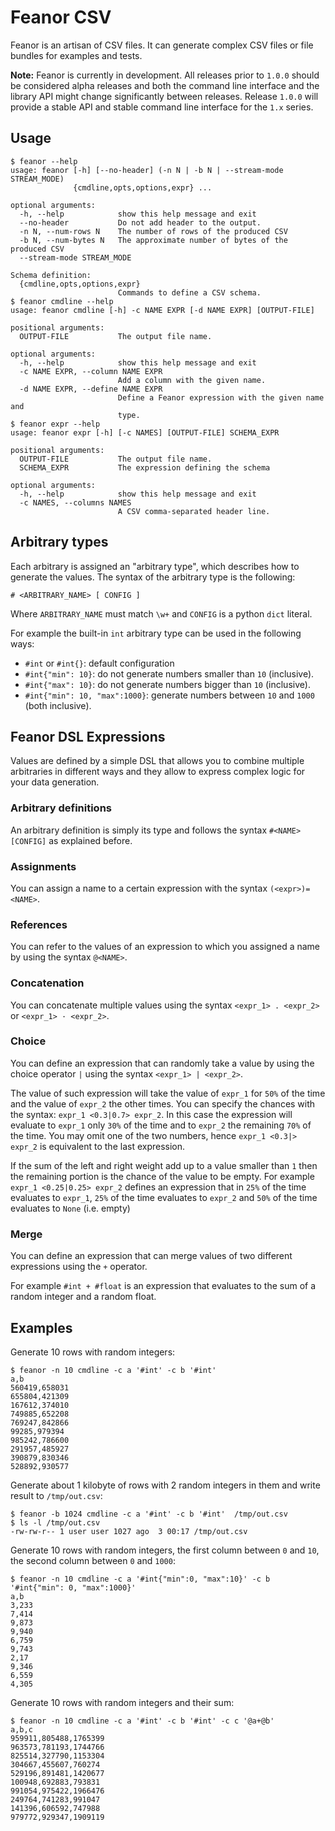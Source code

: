 # Feanor CSV

Feanor is an artisan of CSV files. It can generate complex CSV files or file bundles for examples and tests.

**Note:** Feanor is currently in development. All releases prior to `1.0.0` should be considered alpha releases
and both the command line interface and the library API might change significantly between releases.
Release `1.0.0` will provide a stable API and stable command line interface for the `1.x` series.


## Usage

```
$ feanor --help
usage: feanor [-h] [--no-header] (-n N | -b N | --stream-mode STREAM_MODE)
              {cmdline,opts,options,expr} ...

optional arguments:
  -h, --help            show this help message and exit
  --no-header           Do not add header to the output.
  -n N, --num-rows N    The number of rows of the produced CSV
  -b N, --num-bytes N   The approximate number of bytes of the produced CSV
  --stream-mode STREAM_MODE

Schema definition:
  {cmdline,opts,options,expr}
                        Commands to define a CSV schema.
$ feanor cmdline --help
usage: feanor cmdline [-h] -c NAME EXPR [-d NAME EXPR] [OUTPUT-FILE]

positional arguments:
  OUTPUT-FILE           The output file name.

optional arguments:
  -h, --help            show this help message and exit
  -c NAME EXPR, --column NAME EXPR
                        Add a column with the given name.
  -d NAME EXPR, --define NAME EXPR
                        Define a Feanor expression with the given name and
                        type.
$ feanor expr --help
usage: feanor expr [-h] [-c NAMES] [OUTPUT-FILE] SCHEMA_EXPR

positional arguments:
  OUTPUT-FILE           The output file name.
  SCHEMA_EXPR           The expression defining the schema

optional arguments:
  -h, --help            show this help message and exit
  -c NAMES, --columns NAMES
                        A CSV comma-separated header line.
```


## Arbitrary types

Each arbitrary is assigned an "arbitrary type", which describes how to generate the values.
The syntax of the arbitrary type is the following:

    # <ARBITRARY_NAME> [ CONFIG ]

Where `ARBITRARY_NAME` must match `\w+` and `CONFIG` is a python `dict` literal.

For example the built-in `int` arbitrary type can be used in the following ways:

 - `#int` or `#int{}`: default configuration
 - `#int{"min": 10}`: do not generate numbers smaller than `10` (inclusive).
 - `#int{"max": 10}`: do not generate numbers bigger than `10` (inclusive).
 - `#int{"min": 10, "max":1000}`: generate numbers between `10` and `1000` (both inclusive).


## Feanor DSL Expressions

Values are defined by a simple DSL that allows you to combine multiple arbitraries in different ways and they
allow to express complex logic for your data generation.

### Arbitrary definitions

An arbitrary definition is simply its type and follows the syntax `#<NAME>[CONFIG]` as explained before.


### Assignments

You can assign a name to a certain expression with the syntax `(<expr>)=<NAME>`.


### References

You can refer to the values of an expression to which you assigned a name by using the syntax `@<NAME>`.

### Concatenation

You can concatenate multiple values using the syntax `<expr_1> . <expr_2>` or `<expr_1> · <expr_2>`.

### Choice

You can define an expression that can randomly take a value by using the choice operator `|` using the
syntax `<expr_1> | <expr_2>`.

The value of such expression will take the value of `expr_1` for `50%` of the time and the value of `expr_2`
the other times. You can specify the chances with the syntax: `expr_1 <0.3|0.7> expr_2`.
In this case the expression will evaluate to `expr_1` only `30%` of the time and to `expr_2` the remaining `70%`
of the time. You may omit one of the two numbers, hence `expr_1 <0.3|> expr_2` is equivalent to the last
expression.

If the sum of the left and right weight add up to a value smaller than `1` then the remaining portion
is the chance of the value to be empty. For example `expr_1 <0.25|0.25> expr_2` defines
an expression that in `25%` of the time evaluates to `expr_1`, `25%` of the time evaluates to `expr_2`
and `50%` of the time evaluates to `None` (i.e. empty)

### Merge

You can define an expression that can merge values of two different expressions using the `+` operator.

For example `#int + #float` is an expression that evaluates to the sum of a random integer and a random float.


## Examples

Generate 10 rows with random integers:

```
$ feanor -n 10 cmdline -c a '#int' -c b '#int'
a,b
560419,658031
655804,421309
167612,374010
749885,652208
769247,842866
99285,979394
985242,786600
291957,485927
390879,830346
528892,930577
```

Generate about 1 kilobyte of rows with 2 random integers in them and write result to `/tmp/out.csv`:

```
$ feanor -b 1024 cmdline -c a '#int' -c b '#int'  /tmp/out.csv
$ ls -l /tmp/out.csv 
-rw-rw-r-- 1 user user 1027 ago  3 00:17 /tmp/out.csv
```



Generate 10 rows with random integers, the first column between `0` and `10`, the second column between `0` and `1000`:

```
$ feanor -n 10 cmdline -c a '#int{"min":0, "max":10}' -c b '#int{"min": 0, "max":1000}'
a,b
3,233
7,414
9,873
9,940
6,759
9,743
2,17
9,346
6,559
4,305
```

Generate 10 rows with random integers and their sum:

```
$ feanor -n 10 cmdline -c a '#int' -c b '#int' -c c '@a+@b'
a,b,c
959911,805488,1765399
963573,781193,1744766
825514,327790,1153304
304667,455607,760274
529196,891481,1420677
100948,692883,793831
991054,975422,1966476
249764,741283,991047
141396,606592,747988
979772,929347,1909119
```
